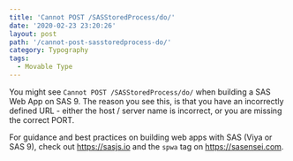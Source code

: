 ```yaml
---
title: 'Cannot POST /SASStoredProcess/do/'
date: '2020-02-23 23:20:26'
layout: post
path: '/cannot-post-sasstoredprocess-do/'
category: Typography
tags:
  - Movable Type
---
```


<!-- wp:paragraph -->
<p>You might see <code>Cannot POST /SASStoredProcess/do/</code> when building a SAS Web App on SAS 9.    The reason you see this, is that you have an incorrectly defined URL - either the host / server name is incorrect, or you are missing the correct PORT.</p>
<!-- /wp:paragraph -->

<!-- wp:paragraph -->
<p>For guidance and best practices on building web apps with SAS (Viya or SAS 9), check out <a href="https://sasjs.io">https://sasjs.io</a> and the <code>spwa</code> tag on <a href="https://sasensei.com">https://sasensei.com</a>.</p>
<!-- /wp:paragraph -->

<!-- wp:paragraph -->
<p></p>
<!-- /wp:paragraph -->